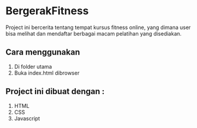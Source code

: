 # BergerakFitness
  Project ini bercerita tentang tempat kursus fitness online, yang dimana user bisa melihat dan mendaftar berbagai macam pelatihan yang disediakan.

## Cara menggunakan
1. Di folder utama
2. Buka index.html dibrowser

## Project ini dibuat dengan :
1. HTML
2. CSS
3. Javascript
